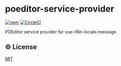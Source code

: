 # poeditor-service-provider

[![npm](https://img.shields.io/npm/v/poeditor-service-provider.svg)](https://www.npmjs.com/package/poeditor-service-provider)
[![CircleCI](https://circleci.com/gh/kazupon/poeditor-service-provider.svg?style=svg)](https://circleci.com/gh/kazupon/poeditor-service-provider)

POEditor service provider for vue-i18n-locale-message

## :copyright: License

[MIT](http://opensource.org/licenses/MIT)
